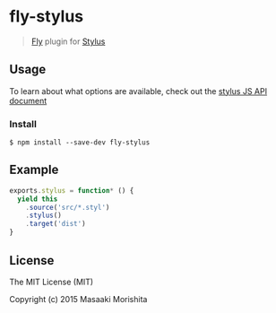 # fly-stylus

> [Fly](https://github.com/flyjs/fly) plugin for [Stylus](https://learnboost.github.io/stylus/)

## Usage
To learn about what options are available, check out the [stylus JS API document](https://github.com/stylus/stylus/blob/master/docs/js.md)

### Install

```shell
$ npm install --save-dev fly-stylus
```

## Example

```js
exports.stylus = function* () {
  yield this
    .source('src/*.styl')
    .stylus()
    .target('dist')
}
```

## License

The MIT License (MIT)

Copyright (c) 2015 Masaaki Morishita
